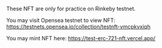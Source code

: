 These NFT are only for practice on Rinkeby testnet.

You may visit Opensea testnet to view NFT: https://testnets.opensea.io/collection/testnft-vmcpkvxiqh

You may mint NFT here: https://test-erc-721-nft.vercel.app/
